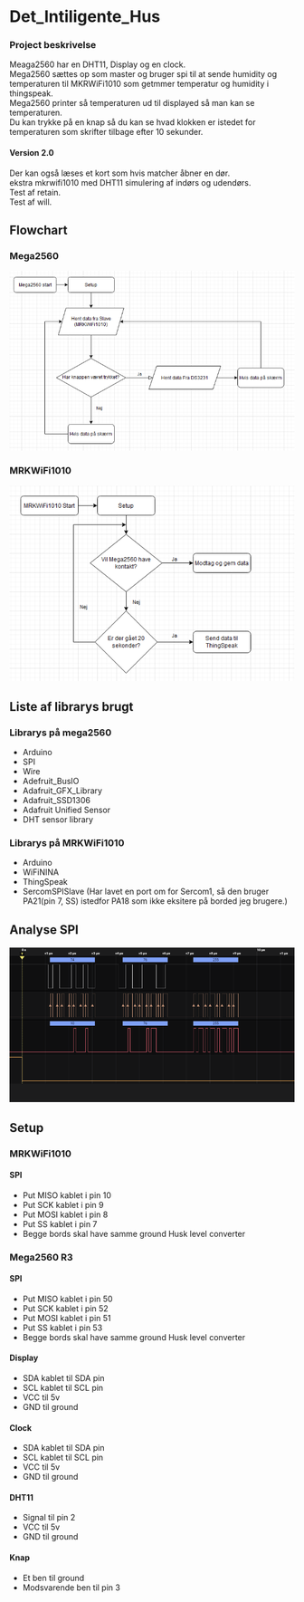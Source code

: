 # Det_Intiligente_Hus
### Project beskrivelse
Meaga2560 har en DHT11, Display og en clock.<br/>
Mega2560 sættes op som master og bruger spi til at sende humidity og temperaturen til MKRWiFi1010 som getmmer temperatur og humidity i thingspeak.<br/>
Mega2560 printer så temperaturen ud til displayed så man kan se temperaturen.<br/>
Du kan trykke på en knap så du kan se hvad klokken er istedet for temperaturen som skrifter tilbage efter 10 sekunder.

#### Version 2.0
Der kan også læses et kort som hvis matcher åbner en dør.<br/>
ekstra mkrwifi1010 med DHT11 simulering af indørs og udendørs.<br/>
Test af retain.<br/>
Test af will.

## Flowchart
### Mega2560
![image](Billeder/Mega2560.PNG)
### MRKWiFi1010
![image](Billeder/MRKWiFi1010.PNG)

## Liste af librarys brugt
### Librarys på mega2560
* Arduino
* SPI
* Wire
* Adefruit_BusIO
* Adafruit_GFX_Library
* Adafruit_SSD1306
* Adafruit Unified Sensor
* DHT sensor library

### Librarys på MRKWiFi1010
* Arduino
* WiFiNINA
* ThingSpeak
* SercomSPISlave (Har lavet en port om for Sercom1, så den bruger PA21(pin 7, SS) istedfor PA18 som ikke eksitere på borded jeg brugere.)

## Analyse SPI
![image](Billeder/Analyser.PNG)

## Setup
### MRKWiFi1010
#### SPI
* Put MISO kablet i pin 10
* Put SCK kablet i pin 9
* Put MOSI kablet i pin 8
* Put SS kablet i pin 7
* Begge bords skal have samme ground
Husk level converter

### Mega2560 R3
#### SPI
* Put MISO kablet i pin 50
* Put SCK kablet i pin 52
* Put MOSI kablet i pin 51
* Put SS kablet i pin 53
* Begge bords skal have samme ground
Husk level converter
#### Display
* SDA kablet til SDA pin
* SCL kablet til SCL pin
* VCC til 5v
* GND til ground
#### Clock
* SDA kablet til SDA pin
* SCL kablet til SCL pin
* VCC til 5v
* GND til ground
#### DHT11
* Signal til pin 2
* VCC til 5v
* GND til ground
#### Knap
* Et ben til ground
* Modsvarende ben til pin 3
